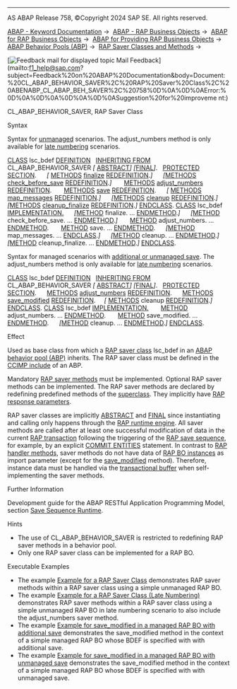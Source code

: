   

* * *

AS ABAP Release 758, ©Copyright 2024 SAP SE. All rights reserved.

[ABAP - Keyword Documentation](javascript:call_link\('abenabap.htm'\)) →  [ABAP - RAP Business Objects](javascript:call_link\('abenabap_rap.htm'\)) →  [ABAP for RAP Business Objects](javascript:call_link\('abenabap_for_rap_bos.htm'\)) →  [ABAP for Providing RAP Business Objects](javascript:call_link\('abenabap_provide_rap_bos.htm'\)) →  [ABAP Behavior Pools (ABP)](javascript:call_link\('abenabap_behavior_pools.htm'\)) →  [RAP Saver Classes and Methods](javascript:call_link\('abenabp_saver_class.htm'\)) → 

 [![](Mail.gif?object=Mail.gif "Feedback mail for displayed topic") Mail Feedback](mailto:f1_help@sap.com?subject=Feedback%20on%20ABAP%20Documentation&body=Document:%20CL_ABAP_BEHAVIOR_SAVER%2C%20RAP%20Saver%20Class%2C%20ABENABP_CL_ABAP_BEH_SAVER%2C%20758%0D%0A%0D%0AError:%0D%0A%0D%0A%0D%0A%0D%0ASuggestion%20for%20improveme
nt:)

CL\_ABAP\_BEHAVIOR\_SAVER, RAP Saver Class

Syntax

Syntax for [unmanaged](javascript:call_link\('abenbdl_impl_type.htm'\)) scenarios. The adjust\_numbers method is only available for [late numbering](javascript:call_link\('abenbdl_late_numbering.htm'\)) scenarios.

[CLASS](javascript:call_link\('abapclass_definition.htm'\)) lsc\_bdef [DEFINITION](javascript:call_link\('abapclass_definition.htm'\))
  [INHERITING FROM](javascript:call_link\('abapclass_options.htm'\)) CL\_ABAP\_BEHAVIOR\_SAVER *\[* [ABSTRACT](javascript:call_link\('abapclass_options.htm'\))*\]* *\[*[FINAL](javascript:call_link\('abapclass_options.htm'\))*\]*.
  [PROTECTED SECTION](javascript:call_link\('abapprotected.htm'\)).
     *\[* [METHODS](javascript:call_link\('abapmethods.htm'\)) [finalize](javascript:call_link\('abensaver_finalize.htm'\)) [REDEFINITION](javascript:call_link\('abapmethods_redefinition.htm'\)).*\]*
     *\[*[METHODS](javascript:call_link\('abapmethods.htm'\)) [check\_before\_save](javascript:call_link\('abensaver_check_before_save.htm'\)) [REDEFINITION](javascript:call_link\('abapmethods_redefinition.htm'\)).*\]*
      [METHODS](javascript:call_link\('abapmethods.htm'\)) [adjust\_numbers](javascript:call_link\('abensaver_adjust_numbers.htm'\)) [REDEFINITION](javascript:call_link\('abapmethods_redefinition.htm'\)).
      [METHODS](javascript:call_link\('abapmethods.htm'\)) [save](javascript:call_link\('abensaver_method_save.htm'\)) [REDEFINITION](javascript:call_link\('abapmethods_redefinition.htm'\)).
     *\[* [METHODS](javascript:call_link\('abapmethods.htm'\)) [map\_messages](javascript:call_link\('abensaver_map_messages.htm'\)) [REDEFINITION](javascript:call_link\('abapmethods_redefinition.htm'\)).*\]*
     *\[*[METHODS](javascript:call_link\('abapmethods.htm'\)) [cleanup](javascript:call_link\('abensaver_method_cleanup.htm'\)) [REDEFINITION](javascript:call_link\('abapmethods_redefinition.htm'\)).*\]*
     *\[*[METHODS](javascript:call_link\('abapmethods.htm'\)) [cleanup\_finalize](javascript:call_link\('abapsaver_class_cleanup_finalize.htm'\)) [REDEFINITION](javascript:call_link\('abapmethods_redefinition.htm'\)).*\]*
[ENDCLASS](javascript:call_link\('abapclass_definition.htm'\)).
[CLASS](javascript:call_link\('abapclass_implementation.htm'\)) lsc\_bdef [IMPLEMENTATION.](javascript:call_link\('abapclass_implementation.htm'\))
     *\[*[METHOD](javascript:call_link\('abapmethod.htm'\)) finalize. ... [ENDMETHOD](javascript:call_link\('abapmethod.htm'\)).*\]*
     *\[*[METHOD](javascript:call_link\('abapmethod.htm'\)) check\_before\_save. ... [ENDMETHOD](javascript:call_link\('abapmethod.htm'\)).*\]*
      [METHOD](javascript:call_link\('abapmethod.htm'\)) adjust\_numbers. ... [ENDMETHOD](javascript:call_link\('abapmethod.htm'\)).
      [METHOD](javascript:call_link\('abapmethod.htm'\)) save. ... [ENDMETHOD](javascript:call_link\('abapmethod.htm'\)).
     *\[*[METHOD](javascript:call_link\('abapmethod.htm'\)) map\_messages. ... [ENDCLASS](javascript:call_link\('abapclass_implementation.htm'\)).*\]*
     *\[*[METHOD](javascript:call_link\('abapmethod.htm'\)) cleanup. ... [ENDMETHOD](javascript:call_link\('abapmethod.htm'\)).*\]*
     *\[*[METHOD](javascript:call_link\('abapmethod.htm'\)) cleanup\_finalize. ... [ENDMETHOD](javascript:call_link\('abapmethod.htm'\)).*\]*
[ENDCLASS](javascript:call_link\('abapclass_implementation.htm'\)).

Syntax for managed scenarios with [additional or unmanaged save](javascript:call_link\('abenbdl_saving.htm'\)). The adjust\_numbers method is only available for [late numbering](javascript:call_link\('abenbdl_late_numbering.htm'\)) scenarios.

[CLASS](javascript:call_link\('abapclass_definition.htm'\)) lsc\_bdef [DEFINITION](javascript:call_link\('abapclass_definition.htm'\))
  [INHERITING FROM](javascript:call_link\('abapclass_options.htm'\)) CL\_ABAP\_BEHAVIOR\_SAVER *\[* [ABSTRACT](javascript:call_link\('abapclass_options.htm'\))*\]* *\[*[FINAL](javascript:call_link\('abapclass_options.htm'\))*\]*.
  [PROTECTED SECTION](javascript:call_link\('abapprotected.htm'\)).
     [METHODS](javascript:call_link\('abapmethods.htm'\)) [adjust\_numbers](javascript:call_link\('abensaver_adjust_numbers.htm'\)) [REDEFINITION](javascript:call_link\('abapmethods_redefinition.htm'\)).
     [METHODS](javascript:call_link\('abapmethods.htm'\)) [save\_modified](javascript:call_link\('abaprap_saver_meth_save_modified.htm'\)) [REDEFINITION](javascript:call_link\('abapmethods_redefinition.htm'\)).
    *\[* [METHODS](javascript:call_link\('abapmethods.htm'\)) cleanup [REDEFINITION](javascript:call_link\('abapmethods_redefinition.htm'\)).*\]*
[ENDCLASS](javascript:call_link\('abapclass_definition.htm'\)).
[CLASS](javascript:call_link\('abapclass_implementation.htm'\)) lsc\_bdef [IMPLEMENTATION.](javascript:call_link\('abapclass_implementation.htm'\))
      [METHOD](javascript:call_link\('abapmethod.htm'\)) adjust\_numbers. ... [ENDMETHOD](javascript:call_link\('abapmethod.htm'\)).
      [METHOD](javascript:call_link\('abapmethod.htm'\)) save\_modified. ... [ENDMETHOD](javascript:call_link\('abapmethod.htm'\)).
     *\[*[METHOD](javascript:call_link\('abapmethod.htm'\)) cleanup. ... [ENDMETHOD](javascript:call_link\('abapmethod.htm'\)).*\]*
[ENDCLASS](javascript:call_link\('abapclass_implementation.htm'\)).

Effect

Used as base class from which a [RAP saver class](javascript:call_link\('abenabp_saver_class_glosry.htm'\) "Glossary Entry") lsc\_bdef in an [ABAP behavior pool (ABP)](javascript:call_link\('abenbehavior_pool_glosry.htm'\) "Glossary Entry") inherits. The RAP saver class must be defined in the [CCIMP include](javascript:call_link\('abenccimp_glosry.htm'\) "Glossary Entry") of an ABP.

Mandatory [RAP saver methods](javascript:call_link\('abenabp_saver_method_glosry.htm'\) "Glossary Entry") must be implemented. Optional RAP saver methods can be implemented. The RAP saver methods are declared by redefining predefined methods of the [superclass](javascript:call_link\('abensuperclass_glosry.htm'\) "Glossary Entry"). They implicitly have [RAP response parameters](javascript:call_link\('abenrap_response_param_glosry.htm'\) "Glossary Entry").

RAP saver classes are implicitly [ABSTRACT](javascript:call_link\('abapclass_options.htm'\)) and [FINAL](javascript:call_link\('abapclass_options.htm'\)) since instantiating and calling only happens through the [RAP runtime engine](javascript:call_link\('abenrap_runtime_engine_glosry.htm'\) "Glossary Entry"). All saver methods are called after at least one successful modification of data in the current [RAP transaction](javascript:call_link\('abenrap_luw_glosry.htm'\) "Glossary Entry") following the triggering of the [RAP save sequence](javascript:call_link\('abenrap_save_seq_glosry.htm'\) "Glossary Entry"), for example, by an explicit [COMMIT ENTITIES](javascript:call_link\('abapcommit_entities.htm'\)) statement. In contrast to [RAP handler methods](javascript:call_link\('abapmethods_for_rap_behv.htm'\)), saver methods do not have data of [RAP BO instances](javascript:call_link\('abenrap_bo_instance_glosry.htm'\) "Glossary Entry") as import parameter (except for the [save\_modified](javascript:call_link\('abaprap_saver_meth_save_modified.htm'\)) method). Therefore, instance data must be handled via the [transactional buffer](javascript:call_link\('abentransactional_buffer_glosry.htm'\) "Glossary Entry") when self-implementing the saver methods.

Further Information

Development guide for the ABAP RESTful Application Programming Model, section [Save Sequence Runtime](https://help.sap.com/docs/ABAP_Cloud/f055b8bf582d4f34b91da667bc1fcce6/ab7459048c7e4ecda98d0b6f51b01e7b?version=sap_cross_product_abap).

Hints

-   The use of CL\_ABAP\_BEHAVIOR\_SAVER is restricted to redefining RAP saver methods in a behavior pool.
-   Only one RAP saver class can be implemented for a RAP BO.

Executable Examples

-   The example [Example for a RAP Saver Class](javascript:call_link\('abenabp_saver_class_abexa.htm'\)) demonstrates RAP saver methods within a RAP saver class using a simple unmanaged RAP BO.
-   The example [Example for a RAP Saver Class (Late Numbering)](javascript:call_link\('abenabp_saver_ln_abexa.htm'\)) demonstrates RAP saver methods within a RAP saver class using a simple unmanaged RAP BO in late numbering scenario to also include the adjust\_numbers saver method.
-   The example [Example for save\_modified in a managed RAP BO with additional save](javascript:call_link\('abensave_modified_add_save_abexa.htm'\)) demonstrates the save\_modified method in the context of a simple managed RAP BO whose BDEF is specified with with additional save.
-   The example [Example for save\_modified in a managed RAP BO with unmanaged save](javascript:call_link\('abenrap_managed_unm_save_abexa.htm'\)) demonstrates the save\_modified method in the context of a simple managed RAP BO whose BDEF is specified with with unmanaged save.